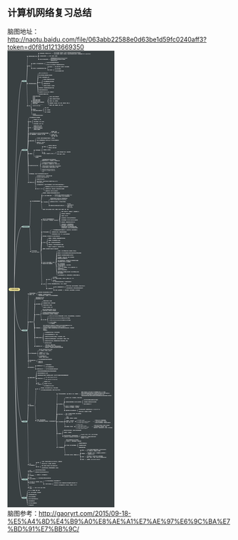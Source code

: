 ## 计算机网络复习总结   
 脑图地址：http://naotu.baidu.com/file/063abb22588e0d63be1d59fc0240aff3?token=d0f81d1213669350  
 ![icon](https://github.com/StaticWalk/blog/blob/master/images/%E8%AE%A1%E7%AE%97%E6%9C%BA%E7%BD%91%E7%BB%9C.png?raw=true)     
 脑图参考：http://gaoryrt.com/2015/09-18-%E5%A4%8D%E4%B9%A0%E8%AE%A1%E7%AE%97%E6%9C%BA%E7%BD%91%E7%BB%9C/